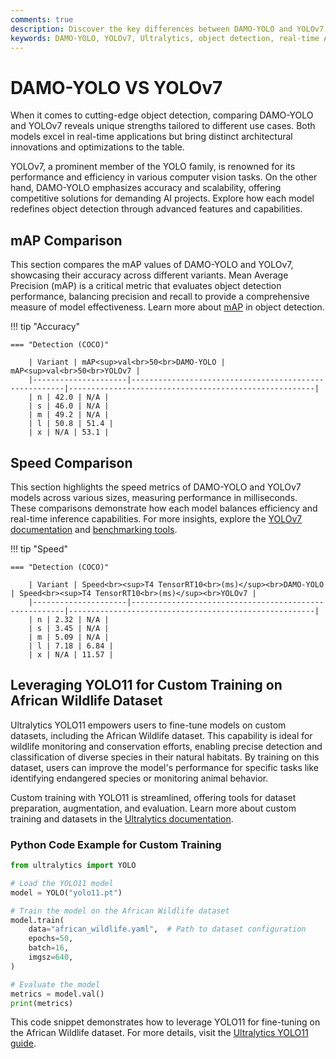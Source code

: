 ```yaml
---
comments: true
description: Discover the key differences between DAMO-YOLO and YOLOv7 in this detailed comparison. Explore their performance in object detection, real-time AI, and edge AI applications to understand how these cutting-edge models excel in computer vision tasks for modern use cases.
keywords: DAMO-YOLO, YOLOv7, Ultralytics, object detection, real-time AI, edge AI, computer vision, model comparison
---
```


# DAMO-YOLO VS YOLOv7

When it comes to cutting-edge object detection, comparing DAMO-YOLO and YOLOv7 reveals unique strengths tailored to different use cases. Both models excel in real-time applications but bring distinct architectural innovations and optimizations to the table.

YOLOv7, a prominent member of the YOLO family, is renowned for its performance and efficiency in various computer vision tasks. On the other hand, DAMO-YOLO emphasizes accuracy and scalability, offering competitive solutions for demanding AI projects. Explore how each model redefines object detection through advanced features and capabilities.

## mAP Comparison

This section compares the mAP values of DAMO-YOLO and YOLOv7, showcasing their accuracy across different variants. Mean Average Precision (mAP) is a critical metric that evaluates object detection performance, balancing precision and recall to provide a comprehensive measure of model effectiveness. Learn more about [mAP](https://www.ultralytics.com/glossary/mean-average-precision-map) in object detection.

!!! tip "Accuracy"

    === "Detection (COCO)"

    	| Variant | mAP<sup>val<br>50<br>DAMO-YOLO | mAP<sup>val<br>50<br>YOLOv7 |
    	|---------------------|-------------------------------------------------------|-------------------------------------------------------|
    	| n | 42.0 | N/A |
    	| s | 46.0 | N/A |
    	| m | 49.2 | N/A |
    	| l | 50.8 | 51.4 |
    	| x | N/A | 53.1 |

## Speed Comparison

This section highlights the speed metrics of DAMO-YOLO and YOLOv7 models across various sizes, measuring performance in milliseconds. These comparisons demonstrate how each model balances efficiency and real-time inference capabilities. For more insights, explore the [YOLOv7 documentation](https://docs.ultralytics.com/models/yolov7/) and [benchmarking tools](https://docs.ultralytics.com/reference/utils/benchmarks/).

!!! tip "Speed"

    === "Detection (COCO)"

    	| Variant | Speed<br><sup>T4 TensorRT10<br>(ms)</sup><br>DAMO-YOLO | Speed<br><sup>T4 TensorRT10<br>(ms)</sup><br>YOLOv7 |
    	|---------------------|-------------------------------------------------------|-------------------------------------------------------|
    	| n | 2.32 | N/A |
    	| s | 3.45 | N/A |
    	| m | 5.09 | N/A |
    	| l | 7.18 | 6.84 |
    	| x | N/A | 11.57 |

## Leveraging YOLO11 for Custom Training on African Wildlife Dataset

Ultralytics YOLO11 empowers users to fine-tune models on custom datasets, including the African Wildlife dataset. This capability is ideal for wildlife monitoring and conservation efforts, enabling precise detection and classification of diverse species in their natural habitats. By training on this dataset, users can improve the model's performance for specific tasks like identifying endangered species or monitoring animal behavior.

Custom training with YOLO11 is streamlined, offering tools for dataset preparation, augmentation, and evaluation. Learn more about custom training and datasets in the [Ultralytics documentation](https://docs.ultralytics.com/modes/train/).

### Python Code Example for Custom Training

```python
from ultralytics import YOLO

# Load the YOLO11 model
model = YOLO("yolo11.pt")

# Train the model on the African Wildlife dataset
model.train(
    data="african_wildlife.yaml",  # Path to dataset configuration
    epochs=50,
    batch=16,
    imgsz=640,
)

# Evaluate the model
metrics = model.val()
print(metrics)
```

This code snippet demonstrates how to leverage YOLO11 for fine-tuning on the African Wildlife dataset. For more details, visit the [Ultralytics YOLO11 guide](https://docs.ultralytics.com/guides/).
